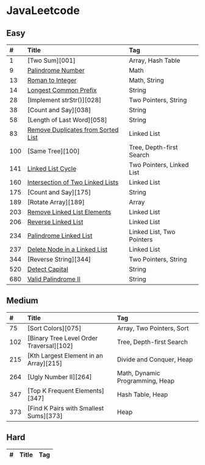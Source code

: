 # JavaLeetcode


## Easy

|#|Title|Tag|
|:------------- |:------------- |:------------- |
|1|[Two Sum][001]|Array, Hash Table|
|9|[Palindrome Number][009]|Math|
|13|[Roman to Integer][013]|Math, String|
|14|[Longest Common Prefix][014]|String|
|28|[Implement strStr()][028]|Two Pointers, String|
|38|[Count and Say][038]|String|
|58|[Length of Last Word][058]|String|
|83|[Remove Duplicates from Sorted List][083]|Linked List|
|100|[Same Tree][100]|Tree, Depth-first Search|
|141|[Linked List Cycle][141]|Two Pointers, Linked List|
|160|[Intersection of Two Linked Lists][160]|Linked List|
|175|[Count and Say][175]|String|
|189|[Rotate Array][189]|Array|
|203|[Remove Linked List Elements][203]|Linked List|
|206|[Reverse Linked List][206]|Linked List|
|234|[Palindrome Linked List][234]|Linked List, Two Pointers|
|237|[Delete Node in a Linked List][237]|Linked List|
|344|[Reverse String][344]|Two Pointers, String|
|520|[Detect Capital][520]|String|
|680|[Valid Palindrome II][680]|String|






## Medium

|#|Title|Tag|
|:------------- |:------------- |:------------- |
|75|[Sort Colors][075]|Array, Two Pointers, Sort|
|102|[Binary Tree Level Order Traversal][102]|Tree, Depth-first Search|
|215|[Kth Largest Element in an Array][215]|Divide and Conquer, Heap|
|264|[Ugly Number II][264]|Math, Dynamic Programming, Heap|
|347|[Top K Frequent Elements][347]|Hash Table, Heap|
|373|[Find K Pairs with Smallest Sums][373]|Heap|







## Hard

|#|Title|Tag|
|:------------- |:------------- |:------------- |






[src]: https://github.com/Blankj/awesome-java-leetcode/tree/master/src
[note]: https://github.com/Blankj/awesome-java-leetcode/tree/master/note
[companies]: https://github.com/Blankj/awesome-java-leetcode/blob/master/Companies.md

[009]: https://github.com/notyao/Java-Leetcode/blob/master/PalindromeNumber.java
[013]: https://github.com/notyao/Java-Leetcode/blob/master/RomanToInteger.java
[014]: https://github.com/notyao/Java-Leetcode/blob/master/LongestCommonPrefix.java
[083]: https://github.com/notyao/Java-Leetcode/blob/master/RemoveDuplicatesFromSortedList.java
[141]: https://github.com/notyao/Java-Leetcode/blob/master/LinkedListCycle.java
[160]: https://github.com/notyao/Java-Leetcode/blob/master/IntersectionOfTwoLinkedLists.java
[203]: https://github.com/notyao/Java-Leetcode/blob/master/RemoveDuplicatesFromSortedList.java
[206]: https://github.com/notyao/Java-Leetcode/blob/master/ReverseLinkedList.java
[234]: https://github.com/notyao/Java-Leetcode/blob/master/PalindromeLinkedList.java
[237]: https://github.com/notyao/Java-Leetcode/blob/master/DeleteNodeInALinkedList.java
[520]: https://github.com/notyao/Java-Leetcode/blob/master/DetectCapital.java
[680]: https://github.com/notyao/Java-Leetcode/blob/master/ValidPalindromeII.java


[002]: https://github.com/Blankj/awesome-java-leetcode/blob/master/note/002/README.md
[554]: https://github.com/Blankj/awesome-java-leetcode/blob/master/note/554/README.md

[004]: https://github.com/Blankj/awesome-java-leetcode/blob/master/note/004/README.md
[010]: https://github.com/Blankj/awesome-java-leetcode/blob/master/note/010/README.md

